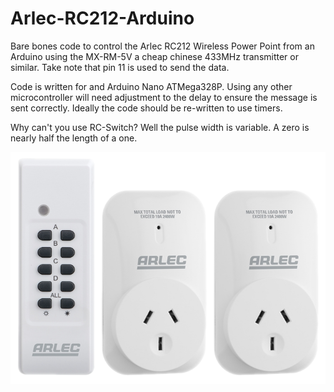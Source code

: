 # Arlec-RC212-Arduino
Bare bones code to control the Arlec RC212 Wireless Power Point from an Arduino using the MX-RM-5V a cheap chinese 433MHz transmitter or similar. Take note that pin 11 is used to send the data.

Code is written for and Arduino Nano ATMega328P. Using any other microcontroller will need adjustment to the delay to ensure the message is sent correctly. Ideally the code should be re-written to use timers.

Why can't you use RC-Switch? Well the pulse width is variable. A zero is nearly half the length of a one.

![RC212 image](RC212.png?raw=true "RC212 Image")
